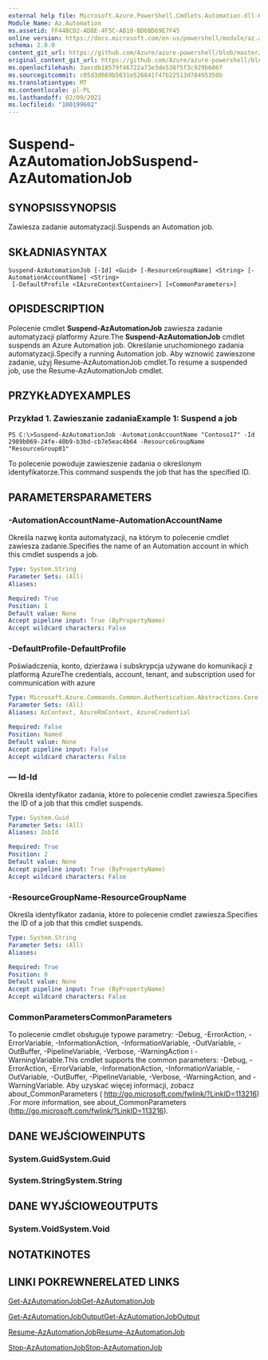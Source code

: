 ```yaml
---
external help file: Microsoft.Azure.PowerShell.Cmdlets.Automation.dll-Help.xml
Module Name: Az.Automation
ms.assetid: FF44BCD2-AD8E-4F5C-AB10-BD6BD69E7F45
online version: https://docs.microsoft.com/en-us/powershell/module/az.automation/suspend-azautomationjob
schema: 2.0.0
content_git_url: https://github.com/Azure/azure-powershell/blob/master/src/Automation/Automation/help/Suspend-AzAutomationJob.md
original_content_git_url: https://github.com/Azure/azure-powershell/blob/master/src/Automation/Automation/help/Suspend-AzAutomationJob.md
ms.openlocfilehash: 3aecdb18579f46722a73e3de538f5f3c929b606f
ms.sourcegitcommit: c05d3d669b5631e526841f47b22513d78495350b
ms.translationtype: MT
ms.contentlocale: pl-PL
ms.lasthandoff: 02/09/2021
ms.locfileid: "100199602"
---
```

# <span data-ttu-id="82567-101">Suspend-AzAutomationJob</span><span class="sxs-lookup"><span data-stu-id="82567-101">Suspend-AzAutomationJob</span></span>

## <span data-ttu-id="82567-102">SYNOPSIS</span><span class="sxs-lookup"><span data-stu-id="82567-102">SYNOPSIS</span></span>
<span data-ttu-id="82567-103">Zawiesza zadanie automatyzacji.</span><span class="sxs-lookup"><span data-stu-id="82567-103">Suspends an Automation job.</span></span>

## <span data-ttu-id="82567-104">SKŁADNIA</span><span class="sxs-lookup"><span data-stu-id="82567-104">SYNTAX</span></span>

```
Suspend-AzAutomationJob [-Id] <Guid> [-ResourceGroupName] <String> [-AutomationAccountName] <String>
 [-DefaultProfile <IAzureContextContainer>] [<CommonParameters>]
```

## <span data-ttu-id="82567-105">OPIS</span><span class="sxs-lookup"><span data-stu-id="82567-105">DESCRIPTION</span></span>
<span data-ttu-id="82567-106">Polecenie cmdlet **Suspend-AzAutomationJob** zawiesza zadanie automatyzacji platformy Azure.</span><span class="sxs-lookup"><span data-stu-id="82567-106">The **Suspend-AzAutomationJob** cmdlet suspends an Azure Automation job.</span></span>
<span data-ttu-id="82567-107">Określanie uruchomionego zadania automatyzacji.</span><span class="sxs-lookup"><span data-stu-id="82567-107">Specify a running Automation job.</span></span>
<span data-ttu-id="82567-108">Aby wznowić zawieszone zadanie, użyj Resume-AzAutomationJob cmdlet.</span><span class="sxs-lookup"><span data-stu-id="82567-108">To resume a suspended job, use the Resume-AzAutomationJob cmdlet.</span></span>

## <span data-ttu-id="82567-109">PRZYKŁADY</span><span class="sxs-lookup"><span data-stu-id="82567-109">EXAMPLES</span></span>

### <span data-ttu-id="82567-110">Przykład 1. Zawieszanie zadania</span><span class="sxs-lookup"><span data-stu-id="82567-110">Example 1: Suspend a job</span></span>
```
PS C:\>Suspend-AzAutomationJob -AutomationAccountName "Contoso17" -Id 2989b069-24fe-40b9-b3bd-cb7e5eac4b64 -ResourceGroupName "ResourceGroup01"
```

<span data-ttu-id="82567-111">To polecenie powoduje zawieszenie zadania o określonym identyfikatorze.</span><span class="sxs-lookup"><span data-stu-id="82567-111">This command suspends the job that has the specified ID.</span></span>

## <span data-ttu-id="82567-112">PARAMETERS</span><span class="sxs-lookup"><span data-stu-id="82567-112">PARAMETERS</span></span>

### <span data-ttu-id="82567-113">-AutomationAccountName</span><span class="sxs-lookup"><span data-stu-id="82567-113">-AutomationAccountName</span></span>
<span data-ttu-id="82567-114">Określa nazwę konta automatyzacji, na którym to polecenie cmdlet zawiesza zadanie.</span><span class="sxs-lookup"><span data-stu-id="82567-114">Specifies the name of an Automation account in which this cmdlet suspends a job.</span></span>

```yaml
Type: System.String
Parameter Sets: (All)
Aliases:

Required: True
Position: 1
Default value: None
Accept pipeline input: True (ByPropertyName)
Accept wildcard characters: False
```

### <span data-ttu-id="82567-115">-DefaultProfile</span><span class="sxs-lookup"><span data-stu-id="82567-115">-DefaultProfile</span></span>
<span data-ttu-id="82567-116">Poświadczenia, konto, dzierżawa i subskrypcja używane do komunikacji z platformą Azure</span><span class="sxs-lookup"><span data-stu-id="82567-116">The credentials, account, tenant, and subscription used for communication with azure</span></span>

```yaml
Type: Microsoft.Azure.Commands.Common.Authentication.Abstractions.Core.IAzureContextContainer
Parameter Sets: (All)
Aliases: AzContext, AzureRmContext, AzureCredential

Required: False
Position: Named
Default value: None
Accept pipeline input: False
Accept wildcard characters: False
```

### <span data-ttu-id="82567-117">— Id</span><span class="sxs-lookup"><span data-stu-id="82567-117">-Id</span></span>
<span data-ttu-id="82567-118">Określa identyfikator zadania, które to polecenie cmdlet zawiesza.</span><span class="sxs-lookup"><span data-stu-id="82567-118">Specifies the ID of a job that this cmdlet suspends.</span></span>

```yaml
Type: System.Guid
Parameter Sets: (All)
Aliases: JobId

Required: True
Position: 2
Default value: None
Accept pipeline input: True (ByPropertyName)
Accept wildcard characters: False
```

### <span data-ttu-id="82567-119">-ResourceGroupName</span><span class="sxs-lookup"><span data-stu-id="82567-119">-ResourceGroupName</span></span>
<span data-ttu-id="82567-120">Określa identyfikator zadania, które to polecenie cmdlet zawiesza.</span><span class="sxs-lookup"><span data-stu-id="82567-120">Specifies the ID of a job that this cmdlet suspends.</span></span>

```yaml
Type: System.String
Parameter Sets: (All)
Aliases:

Required: True
Position: 0
Default value: None
Accept pipeline input: True (ByPropertyName)
Accept wildcard characters: False
```

### <span data-ttu-id="82567-121">CommonParameters</span><span class="sxs-lookup"><span data-stu-id="82567-121">CommonParameters</span></span>
<span data-ttu-id="82567-122">To polecenie cmdlet obsługuje typowe parametry: -Debug, -ErrorAction, -ErrorVariable, -InformationAction, -InformationVariable, -OutVariable, -OutBuffer, -PipelineVariable, -Verbose, -WarningAction i -WarningVariable.</span><span class="sxs-lookup"><span data-stu-id="82567-122">This cmdlet supports the common parameters: -Debug, -ErrorAction, -ErrorVariable, -InformationAction, -InformationVariable, -OutVariable, -OutBuffer, -PipelineVariable, -Verbose, -WarningAction, and -WarningVariable.</span></span> <span data-ttu-id="82567-123">Aby uzyskać więcej informacji, zobacz about_CommonParameters ( http://go.microsoft.com/fwlink/?LinkID=113216) .</span><span class="sxs-lookup"><span data-stu-id="82567-123">For more information, see about_CommonParameters (http://go.microsoft.com/fwlink/?LinkID=113216).</span></span>

## <span data-ttu-id="82567-124">DANE WEJŚCIOWE</span><span class="sxs-lookup"><span data-stu-id="82567-124">INPUTS</span></span>

### <span data-ttu-id="82567-125">System.Guid</span><span class="sxs-lookup"><span data-stu-id="82567-125">System.Guid</span></span>

### <span data-ttu-id="82567-126">System.String</span><span class="sxs-lookup"><span data-stu-id="82567-126">System.String</span></span>

## <span data-ttu-id="82567-127">DANE WYJŚCIOWE</span><span class="sxs-lookup"><span data-stu-id="82567-127">OUTPUTS</span></span>

### <span data-ttu-id="82567-128">System.Void</span><span class="sxs-lookup"><span data-stu-id="82567-128">System.Void</span></span>

## <span data-ttu-id="82567-129">NOTATKI</span><span class="sxs-lookup"><span data-stu-id="82567-129">NOTES</span></span>

## <span data-ttu-id="82567-130">LINKI POKREWNE</span><span class="sxs-lookup"><span data-stu-id="82567-130">RELATED LINKS</span></span>

[<span data-ttu-id="82567-131">Get-AzAutomationJob</span><span class="sxs-lookup"><span data-stu-id="82567-131">Get-AzAutomationJob</span></span>](./Get-AzAutomationJob.md)

[<span data-ttu-id="82567-132">Get-AzAutomationJobOutput</span><span class="sxs-lookup"><span data-stu-id="82567-132">Get-AzAutomationJobOutput</span></span>](./Get-AzAutomationJobOutput.md)

[<span data-ttu-id="82567-133">Resume-AzAutomationJob</span><span class="sxs-lookup"><span data-stu-id="82567-133">Resume-AzAutomationJob</span></span>](./Resume-AzAutomationJob.md)

[<span data-ttu-id="82567-134">Stop-AzAutomationJob</span><span class="sxs-lookup"><span data-stu-id="82567-134">Stop-AzAutomationJob</span></span>](./Stop-AzAutomationJob.md)


